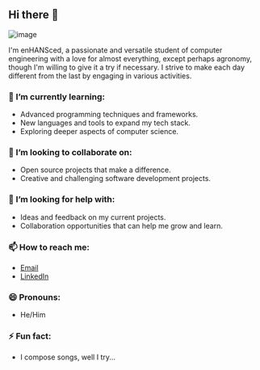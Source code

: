 ## Hi there 👋

![image](https://github.com/user-attachments/assets/93f9bd8a-99d2-4d7f-9fa4-e1280b8c0067)


I'm enHANSced, a passionate and versatile student of computer engineering with a love for almost everything, except perhaps agronomy, though I'm willing to give it a try if necessary. I strive to make each day different from the last by engaging in various activities.

### 🌱 I’m currently learning:
- Advanced programming techniques and frameworks.
- New languages and tools to expand my tech stack.
- Exploring deeper aspects of computer science.

### 👯 I’m looking to collaborate on:
- Open source projects that make a difference.
- Creative and challenging software development projects.

### 🤔 I’m looking for help with:
- Ideas and feedback on my current projects.
- Collaboration opportunities that can help me grow and learn.

### 📫 How to reach me:
- [Email](kennerbarahona14@gmail.com)
- [LinkedIn](https://www.linkedin.com/in/kenner-barahona-b176b020b/)

### 😄 Pronouns:
- He/Him

### ⚡ Fun fact:
- I compose songs, well I try...


<!--
**enHANSced/enHANSced** is a ✨ _special_ ✨ repository because its `README.md` (this file) appears on your GitHub profile.

Here are some ideas to get you started:

- 🔭 I’m currently working on ...
- 🌱 I’m currently learning ...
- 👯 I’m looking to collaborate on ...
- 🤔 I’m looking for help with ...
- 💬 Ask me about ...
- 📫 How to reach me: ...
- 😄 Pronouns: ...
- ⚡ Fun fact: ...
-->

